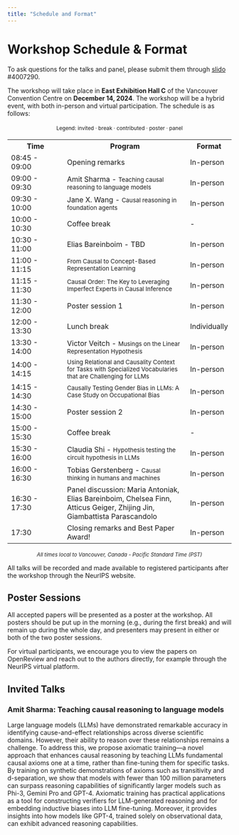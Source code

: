 ```yaml
---
title: "Schedule and Format"
---
```



# Workshop Schedule & Format

To ask questions for the talks and panel, please submit them through [slido](https://app.sli.do/event/c91wRVPy6h9BpKpRsL6uNm) #4007290.

The workshop will take place in **East Exhibition Hall C** of the Vancouver Convention Centre on **December 14, 2024**. The workshop will be a hybrid event, with both in-person and virtual participation. The schedule is as follows:


<div style="width: 100%; font-size: smaller; text-align: center; margin-bottom: 18px; margin-top: 18px;">
    Legend:
    <span class="invited">invited</span> · 
    <span class="break">break</span> · 
    <span class="contributed">contributed</span> · 
    <span class="poster">poster</span> ·
    <span class="panel">panel</span>
</div>

<table class="schedule">
    <tr>
        <th style="width:25%">Time</th>
        <th>Program</th>
        <th style="width:20%">Format</th>
    </tr>
    <tr>
        <td>08:45 - 09:00</td>
        <td>Opening remarks</td>
        <td>In-person</td>
    </tr>
    <tr class="invited">
        <td>09:00 - 09:30</td>
        <td>Amit Sharma - <small>Teaching causal reasoning to language models</small></td>
        <td>In-person</td>
    </tr>
    <tr class="invited">
        <td>09:30 - 10:00</td>
        <td>Jane X. Wang - <small>Causal reasoning in foundation agents</small></td>
        <td>In-person</td>
    </tr>
    <tr class="break">
        <td>10:00 - 10:30</td>
        <td>Coffee break</td>
        <td>-</td>
    </tr>
    <tr class="invited">
        <td>10:30 - 11:00</td>
        <td>Elias Bareinboim - TBD</td>
        <td>In-person</td>
    </tr>
    <tr class="contributed">
        <td>11:00 - 11:15</td>
        <td><small>From Causal to Concept-Based Representation Learning</small></td>
        <td>In-person</td>
    </tr>
    <tr class="contributed">
        <td>11:15 - 11:30</td>
        <td><small>Causal Order: The Key to Leveraging Imperfect Experts in Causal Inference</small></td>
        <td>In-person</td>
    </tr>
    <tr class="poster">
        <td>11:30 - 12:00</td>
        <td>Poster session 1</td>
        <td>In-person</td>
    </tr>
    <tr class="break">
        <td>12:00 - 13:30</td>
        <td>Lunch break</td>
        <td>Individually</td>
    </tr>
    <tr class="invited">
        <td>13:30 - 14:00</td>
        <td>Victor Veitch - <small>Musings on the Linear Representation Hypothesis</small></td>
        <td>In-person</td>
    </tr>
    <tr class="contributed">
        <td>14:00 - 14:15</td>
        <td><small>Using Relational and Causality Context for Tasks with Specialized Vocabularies that are Challenging for LLMs</small></td>
        <td>In-person</td>
    </tr>
    <tr class="contributed">
        <td>14:15 - 14:30</td>
        <td><small>Causally Testing Gender Bias in LLMs: A Case Study on Occupational Bias</small></td>
        <td>In-person</td>
    </tr>
    <tr class="poster">
        <td>14:30 - 15:00</td>
        <td>Poster session 2</td>
        <td>In-person</td>
    </tr>
    <tr class="break">
        <td>15:00 - 15:30</td>
        <td>Coffee break</td>
        <td>-</td>
    </tr>
    <tr class="invited">
        <td>15:30 - 16:00</td>
        <td>Claudia Shi - <small>Hypothesis testing the circuit hypothesis in LLMs</small></td>
        <td>In-person</td>
    </tr>
    <tr class="invited">
        <td>16:00 - 16:30</td>
        <td>Tobias Gerstenberg - <small>Causal thinking in humans and machines</small></td>
        <td>In-person</td>
    </tr>
    <tr class="panel">
        <td>16:30 - 17:30</td>
        <td>Panel discussion: Maria Antoniak, Elias Bareinboim, Chelsea Finn, Atticus Geiger, Zhijing Jin, Giambattista Parascandolo</td>
        <td>In-person</td>
    </tr>
    <tr>
        <td>17:30</td>
        <td>Closing remarks and Best Paper Award!</td>
        <td>In-person</td>
    </tr>
</table>


<div style="width: 100%; font-size: smaller; text-align: center; margin-top: 18px;">
    <em>All times local to Vancouver, Canada - Pacific Standard Time (PST)</em>
</div>

All talks will be recorded and made available to registered participants after the workshop through the NeurIPS website.

## Poster Sessions

All accepted papers will be presented as a poster at the workshop. All posters should be put up in the morning (e.g., during the first break) and will remain up during the whole day, and presenters may present in either or both of the two poster sessions. 

For virtual participants, we encourage you to view the papers on OpenReview and reach out to the authors directly, for example through the NeurIPS virtual platform.


## Invited Talks

<!-- We have some amazing invited speakers lined up for the workshop! -->

<!-- The abstracts for the invited talks will be listed here as they become available. -->

### Amit Sharma: Teaching causal reasoning to language models

Large language models (LLMs) have demonstrated remarkable accuracy in identifying cause-and-effect relationships across diverse scientific domains. However, their ability to reason over these relationships remains a challenge. To address this, we propose axiomatic training—a novel approach that enhances causal reasoning by teaching LLMs fundamental causal axioms one at a time, rather than fine-tuning them for specific tasks. By training on synthetic demonstrations of axioms such as transitivity and d-separation, we show that models with fewer than 100 million parameters can surpass reasoning capabilities of significantly larger models such as Phi-3, Gemini Pro and GPT-4. Axiomatic training has practical applications as a tool for constructing verifiers for LLM-generated reasoning and for embedding inductive biases into LLM fine-tuning. Moreover, it provides insights into how models like GPT-4, trained solely on observational data, can exhibit advanced reasoning capabilities.

<!-- ### Jane X. Wang: Causal reasoning in foundation agents

Abstract TBD

### Elias Bareinboim: TBD

Abstract TBD

### Victor Veitch: TBD

Abstract TBD

### Claudia Shi: TBD

Abstract TBD

### Tobias Gerstenberg: TBD

Abstract TBD -->
